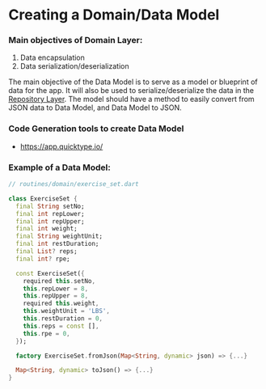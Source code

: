 # Creating a Domain/Data Model

### Main objectives of Domain Layer:
  1. Data encapsulation
  3. Data serialization/deserialization

The main objective of the Data Model is to serve as a model or blueprint of data for the app. It will also be used to serialize/deserialize the data in the [Repository Layer](./data_repository_layer.md). The model should have a method to easily convert from JSON data to Data Model, and Data Model to JSON.

### Code Generation tools to create Data Model
  - https://app.quicktype.io/

### Example of a Data Model:
```dart
// routines/domain/exercise_set.dart

class ExerciseSet {
  final String setNo;
  final int repLower;
  final int repUpper;
  final int weight;
  final String weightUnit;
  final int restDuration;
  final List? reps;
  final int? rpe;

  const ExerciseSet({
    required this.setNo,
    this.repLower = 8,
    this.repUpper = 8,
    required this.weight,
    this.weightUnit = 'LBS',
    this.restDuration = 0,
    this.reps = const [],
    this.rpe = 0,
  });

  factory ExerciseSet.fromJson(Map<String, dynamic> json) => {...}

  Map<String, dynamic> toJson() => {...}
}

```